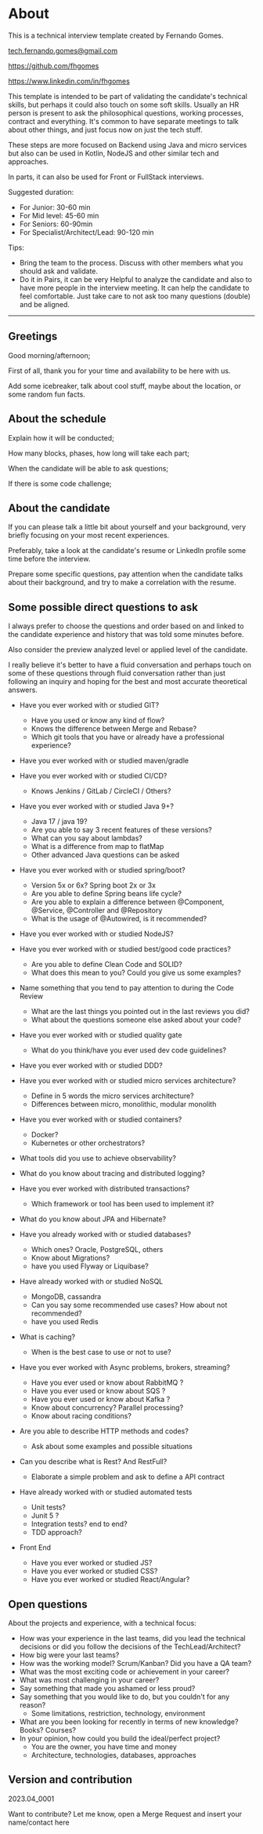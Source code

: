 # About

This is a technical interview template created by Fernando Gomes.

<tech.fernando.gomes@gmail.com>

<https://github.com/fhgomes>

<https://www.linkedin.com/in/fhgomes>


This template is intended to be part of validating the candidate's technical skills, but perhaps it could also touch on some soft skills.
Usually an HR person is present to ask the philosophical questions, working processes, contract and everything.
It's common to have separate meetings to talk about other things, and just focus now on just the tech stuff.

These steps are more focused on Backend using Java and micro services but also can be used in Kotlin, NodeJS and other similar tech and approaches.

In parts, it can also be used for Front or FullStack interviews.

Suggested duration:
- For Junior: 30-60 min
- For Mid level: 45-60 min
- For Seniors: 60-90min
- For Specialist/Architect/Lead: 90-120 min

Tips:
- Bring the team to the process. Discuss with other members what you should ask and validate.
- Do it in Pairs, it can be very Helpful to analyze the candidate and also to have more people in the interview meeting. It can help the candidate to feel comfortable. Just take care to not ask too many questions (double) and be aligned.

---------------------------------------------------------------------------------------

## Greetings

Good morning/afternoon;

First of all, thank you for your time and availability to be here with us.

Add some icebreaker, talk about cool stuff, maybe about the location, or some random fun facts.

## About the schedule

Explain how it will be conducted;

How many blocks, phases, how long will take each part;

When the candidate will be able to ask questions;

If there is some code challenge;

## About the candidate

If you can please talk a little bit about yourself and your background, very briefly focusing on your most recent experiences.

Preferably, take a look at the candidate's resume or LinkedIn profile some time before the interview.

Prepare some specific questions, pay attention when the candidate talks about their background, and try to make a correlation with the resume.

## Some possible direct questions to ask

I always prefer to choose the questions and order based on and linked to the candidate experience and history that was told some minutes before.

Also consider the preview analyzed level or applied level of the candidate.

I really believe it's better to have a fluid conversation and perhaps touch on some of these questions through fluid conversation rather than just following an inquiry and hoping for the best and most accurate theoretical answers.

- Have you ever worked with or studied GIT?
  - Have you used or know any kind of flow?
  - Knows the difference between Merge and Rebase?
  - Which git tools that you have or already have a professional experience?  
- Have you ever worked with or studied maven/gradle
- Have you ever worked with or studied CI/CD?
  - Knows Jenkins / GitLab / CircleCI / Others?

- Have you ever worked with or studied Java 9+?
  - Java 17 / java 19?
   - Are you able to say 3 recent features of these versions?  
  - What can you say about lambdas?
  - What is a difference from map to flatMap
  - Other advanced Java questions can be asked

- Have you ever worked with or studied spring/boot?
  - Version 5x or 6x? Spring boot 2x or 3x
  - Are you able to define Spring beans life cycle?
  - Are you able to explain a difference between @Component, @Service, @Controller and @Repository
  - What is the usage of @Autowired, is it recommended?

- Have you ever worked with or studied NodeJS?

- Have you ever worked with or studied best/good code practices?
  - Are you able to define Clean Code and SOLID?
  - What does this mean to you? Could you give us some examples?
- Name something that you tend to pay attention to during the Code Review
  - What are the last things you pointed out in the last reviews you did?
  - What about the questions someone else asked about your code?
- Have you ever worked with or studied quality gate
  - What do you think/have you ever used dev code guidelines?
- Have you ever worked with or studied DDD?

- Have you ever worked with or studied micro services architecture?
  - Define in 5 words the micro services architecture?
  - Differences between micro, monolithic, modular monolith
 
- Have you ever worked with or studied containers?
  - Docker?
  - Kubernetes or other orchestrators?
- What tools did you use to achieve observability?
- What do you know about tracing and distributed logging?
- Have you ever worked with distributed transactions?
  - Which framework or tool has been used to implement it?

- What do you know about JPA and Hibernate?

- Have you already worked with or studied databases?
  - Which ones? Oracle, PostgreSQL, others
  - Know about Migrations?
  - have you used Flyway or Liquibase?
- Have already worked with or studied NoSQL
  - MongoDB, cassandra
  - Can you say some recommended use cases? How about not recommended? 
  - have you used Redis
- What is caching?
  - When is the best case to use or not to use?

- Have you ever worked with Async problems, brokers, streaming?
  - Have you ever used or know about RabbitMQ ?
  - Have you ever used or know about SQS ?
  - Have you ever used or know about Kafka ?
  - Know about concurrency? Parallel processing?
  - Know about racing conditions?

- Are you able to describe HTTP methods and codes?
  - Ask about some examples and possible situations   
- Can you describe what is Rest? And RestFull?
  - Elaborate a simple problem and ask to define a API contract  

- Have already worked with or studied automated tests
  - Unit tests?
  - Junit 5 ?
  - Integration tests? end to end?
  - TDD approach?

- Front End
  - Have you ever worked or studied JS?
  - Have you ever worked or studied CSS?
  - Have you ever worked or studied React/Angular?

## Open questions

About the projects and experience, with a technical focus:
- How was your experience in the last teams, did you lead the technical decisions or did you follow the decisions of the TechLead/Architect?
- How big were your last teams?
- How was the working model? Scrum/Kanban? Did you have a QA team?
- What was the most exciting code or achievement in your career?
- What was most challenging in your career?
- Say something that made you ashamed or less proud?
- Say something that you would like to do, but you couldn't for any reason?
  - Some limitations, restriction, technology, environment
- What are you been looking for recently in terms of new knowledge? Books? Courses?
- In your opinion, how could you build the ideal/perfect project?
  - You are the owner, you have time and money 
  - Architecture, technologies, databases, approaches

## Version and contribution

2023.04_0001

Want to contribute? Let me know, open a Merge Request and insert your name/contact here
